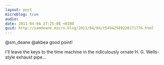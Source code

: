 ```yaml
---
layout: post
microblog: true
audio: 
date: 2011-04-04 17:25:08 +0100
guid: http://samdeane.micro.blog/2011/04/04/t54942589220171776.html
---
```

@sm_deane @akbea good point! 

I'll leave the keys to the time machine in the ridiculously ornate H. G. Wells-style exhaust pipe...
